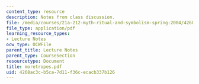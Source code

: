 ```yaml
---
content_type: resource
description: Notes from class discussion.
file: /media/courses/21a-212-myth-ritual-and-symbolism-spring-2004/4268ac3cb5ca7d11f36cecacb337b126_moretropes.pdf
file_type: application/pdf
learning_resource_types:
- Lecture Notes
ocw_type: OCWFile
parent_title: Lecture Notes
parent_type: CourseSection
resourcetype: Document
title: moretropes.pdf
uid: 4268ac3c-b5ca-7d11-f36c-ecacb337b126
---
```

